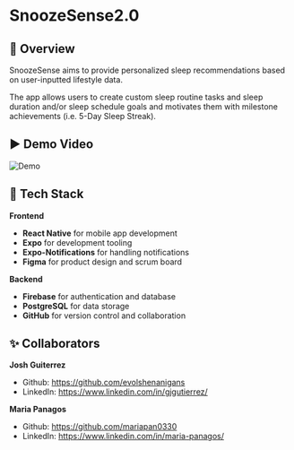 # SnoozeSense2.0

🌃 **Overview**
--
SnoozeSense aims to provide personalized sleep recommendations based on user-inputted lifestyle data.

The app allows users to create custom sleep routine tasks and sleep duration and/or sleep schedule goals and motivates them with milestone achievements (i.e. 5-Day Sleep Streak).


▶️ **Demo Video**
--
![Demo](https://user-images.githubusercontent.com/106392445/282586092-197ff1f6-1aad-428a-895d-74efd57de873.gif)

🌠 **Tech Stack**
--
**Frontend**

- **React Native** for mobile app development
- **Expo** for development tooling
- **Expo-Notifications** for handling notifications
- **Figma** for product design and scrum board


**Backend**

- **Firebase** for authentication and database
- **PostgreSQL** for data storage
- **GitHub** for version control and collaboration


✨ **Collaborators**
--

**Josh Guiterrez**
- Github: https://github.com/evolshenanigans
- LinkedIn: https://www.linkedin.com/in/gjgutierrez/

**Maria Panagos**
- Github: https://github.com/mariapan0330
- LinkedIn: https://www.linkedin.com/in/maria-panagos/
